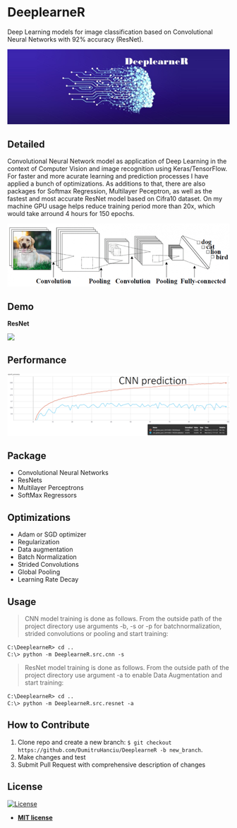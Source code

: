 # DeeplearneR

Deep Learning models for image classification based on Convolutional Neural Networks with 92% accuracy (ResNet).

<img src="design/deep.jpg?raw=true">

## Detailed

Convolutional Neural Network model as application of Deep Learning in the context of Computer Vision and image recognition using Keras/TensorFlow. For faster and more acurate learning and prediction processes I have applied a bunch of optimizations. As additions to that, there are also packages for Softmax Regression, Multilayer Peceptron, as well as the fastest and most accurate ResNet model based on Cifra10 dataset. On my machine GPU usage helps reduce training period more than 20x, which would take arround 4 hours for 150 epochs.

<img src="design/conv.png?raw=true">


## Demo
**ResNet**

<img src="design/demo.gif?raw=true">


## Performance

<img src="design/prediction.png?raw=true">


## Package
- Convolutional Neural Networks
- ResNets
- Multilayer Perceptrons
- SoftMax Regressors

## Optimizations

- Adam or SGD optimizer
- Regularization
- Data augmentation
- Batch Normalization
- Strided Convolutions
- Global Pooling
- Learning Rate Decay


## Usage

> CNN model training is done as follows. From the outside path of the project directory use arguments -b, -s or -p for batchnormalization, strided convolutions or pooling and start training:

```shell
C:\DeeplearneR> cd ..
C:\> python -m DeeplearneR.src.cnn -s
```

> ResNet model training is done as follows. From the outside path of the project directory use argument -a to enable Data Augmentation and start training:

```shell
C:\DeeplearneR> cd ..
C:\> python -m DeeplearneR.src.resnet -a
```

## How to Contribute

1. Clone repo and create a new branch: `$ git checkout https://github.com/DumitruHanciu/DeeplearneR -b new_branch`.
2. Make changes and test
3. Submit Pull Request with comprehensive description of changes


## License

[![License](http://img.shields.io/:license-mit-blue.svg?style=flat-square)](http://badges.mit-license.org)

- **[MIT license](http://opensource.org/licenses/mit-license.php)**

